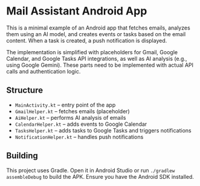 # Mail Assistant Android App

This is a minimal example of an Android app that fetches emails, analyzes them using an AI model, and creates events or tasks based on the email content. When a task is created, a push notification is displayed.

The implementation is simplified with placeholders for Gmail, Google Calendar, and Google Tasks API integrations, as well as AI analysis (e.g., using Google Gemini). These parts need to be implemented with actual API calls and authentication logic.

## Structure
- `MainActivity.kt` – entry point of the app
- `GmailHelper.kt` – fetches emails (placeholder)
- `AiHelper.kt` – performs AI analysis of emails
- `CalendarHelper.kt` – adds events to Google Calendar
- `TasksHelper.kt` – adds tasks to Google Tasks and triggers notifications
- `NotificationHelper.kt` – handles push notifications

## Building
This project uses Gradle. Open it in Android Studio or run `./gradlew assembleDebug` to build the APK. Ensure you have the Android SDK installed.
